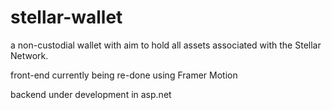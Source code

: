 # stellar-wallet

a non-custodial wallet with aim to hold all assets associated with the Stellar Network.

front-end currently being re-done using Framer Motion

backend under development in asp.net

